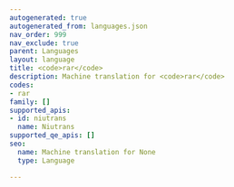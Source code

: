 ```yaml
---
autogenerated: true
autogenerated_from: languages.json
nav_order: 999
nav_exclude: true
parent: Languages
layout: language
title: <code>rar</code>
description: Machine translation for <code>rar</code>
codes:
- rar
family: []
supported_apis:
- id: niutrans
  name: Niutrans
supported_qe_apis: []
seo:
  name: Machine translation for None
  type: Language

---
```


